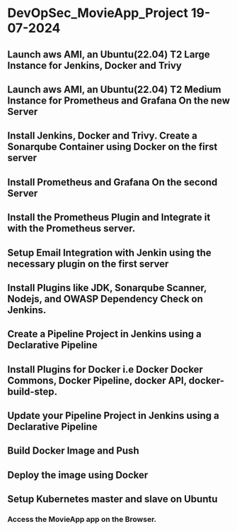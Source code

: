 # DevOpSec_MovieApp_Project 19-07-2024

## Launch aws AMI, an Ubuntu(22.04) T2 Large Instance for Jenkins, Docker and Trivy

## Launch aws AMI, an Ubuntu(22.04) T2 Medium Instance for Prometheus and Grafana On the new Server

## Install Jenkins, Docker and Trivy. Create a Sonarqube Container using Docker on the first server

## Install Prometheus and Grafana On the second Server

## Install the Prometheus Plugin and Integrate it with the Prometheus server.

## Setup Email Integration with Jenkin using the necessary plugin on the first server

## Install Plugins like JDK, Sonarqube Scanner, Nodejs, and OWASP Dependency Check on Jenkins.

## Create a Pipeline Project in Jenkins using a Declarative Pipeline

## Install Plugins for Docker i.e Docker Docker Commons, Docker Pipeline, docker API, docker-build-step.

## Update your Pipeline Project in Jenkins using a Declarative Pipeline

## Build Docker Image and Push

## Deploy the image using Docker 

## Setup Kubernetes master and slave on Ubuntu

### Access the MovieApp app on the Browser.